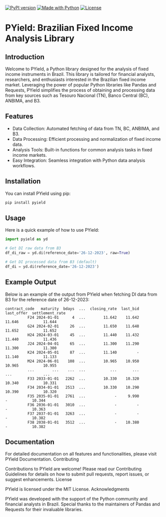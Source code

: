 [![PyPI version](https://img.shields.io/pypi/v/pyield.svg)](https://pypi.python.org/pypi/pyield)
[![Made with Python](https://img.shields.io/badge/Python->=3.11-blue?logo=python&logoColor=white)](https://python.org "Go to Python homepage")
[![License](https://img.shields.io/badge/License-MIT-blue)](#license)

# PYield: Brazilian Fixed Income Analysis Library

## Introduction

Welcome to PYield, a Python library designed for the analysis of fixed income instruments in Brazil. This library is tailored for financial analysts, researchers, and enthusiasts interested in the Brazilian fixed income market. Leveraging the power of popular Python libraries like Pandas and Requests, PYield simplifies the process of obtaining and processing data from key sources such as Tesouro Nacional (TN), Banco Central (BC), ANBIMA, and B3.
## Features

- Data Collection: Automated fetching of data from TN, BC, ANBIMA, and B3.
- Data Processing: Efficient processing and normalization of fixed income data.
- Analysis Tools: Built-in functions for common analysis tasks in fixed income markets.
- Easy Integration: Seamless integration with Python data analysis workflows.

## Installation

You can install PYield using pip:
```sh
pip install pyield
```
## Usage

Here is a quick example of how to use PYield:

```python
import pyield as yd

# Get DI raw data from B3
df_di_raw = yd.di(reference_date='26-12-2023', raw=True)

# Get DI processed data from B3 (default)
df_di = yd.di(reference_date='26-12-2023')
```

## Example Output

Below is an example of the output from PYield when fetching DI data from B3 for the reference date of 26-12-2023:
```text
contract_code   maturity  bdays  ...  closing_rate  last_bid  last_offer  settlement_rate
          F24 2024-01-01      4  ...        11.642    11.642      11.646           11.644
          G24 2024-02-01     26  ...        11.650    11.648      11.652           11.652
          H24 2024-03-01     45  ...        11.440    11.432      11.440           11.436
          J24 2024-04-01     65  ...        11.300    11.290      11.300           11.300
          K24 2024-05-01     87  ...        11.140         -      11.140           11.133
          M24 2024-06-01    108  ...        10.965    10.950      10.965           10.955
          ...        ...    ...  ...           ...       ...         ...              ...
          F33 2033-01-01   2262  ...        10.330    10.320      10.340           10.331
          F34 2034-01-01   2513  ...        10.330    10.290      10.390           10.320
          F35 2035-01-01   2761  ...             -     9.990           -           10.344
          F36 2036-01-01   3010  ...             -         -           -           10.363
          F37 2037-01-01   3263  ...             -         -           -           10.382
          F38 2038-01-01   3512  ...             -    10.380           -           10.382
```

## Documentation

For detailed documentation on all features and functionalities, please visit PYield Documentation.
Contributing

Contributions to PYield are welcome! Please read our Contributing Guidelines for details on how to submit pull requests, report issues, or suggest enhancements.
License

PYield is licensed under the MIT License.
Acknowledgments

PYield was developed with the support of the Python community and financial analysts in Brazil. Special thanks to the maintainers of Pandas and Requests for their invaluable libraries.

